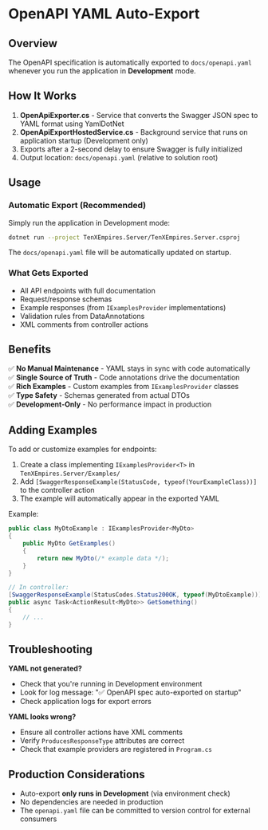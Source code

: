 # OpenAPI YAML Auto-Export

## Overview

The OpenAPI specification is automatically exported to `docs/openapi.yaml` whenever you run the application in **Development** mode.

## How It Works

1. **OpenApiExporter.cs** - Service that converts the Swagger JSON spec to YAML format using YamlDotNet
2. **OpenApiExportHostedService.cs** - Background service that runs on application startup (Development only)
3. Exports after a 2-second delay to ensure Swagger is fully initialized
4. Output location: `docs/openapi.yaml` (relative to solution root)

## Usage

### Automatic Export (Recommended)

Simply run the application in Development mode:

```bash
dotnet run --project TenXEmpires.Server/TenXEmpires.Server.csproj
```

The `docs/openapi.yaml` file will be automatically updated on startup.

### What Gets Exported

- All API endpoints with full documentation
- Request/response schemas
- Example responses (from `IExamplesProvider` implementations)
- Validation rules from DataAnnotations
- XML comments from controller actions

## Benefits

✅ **No Manual Maintenance** - YAML stays in sync with code automatically  
✅ **Single Source of Truth** - Code annotations drive the documentation  
✅ **Rich Examples** - Custom examples from `IExamplesProvider` classes  
✅ **Type Safety** - Schemas generated from actual DTOs  
✅ **Development-Only** - No performance impact in production  

## Adding Examples

To add or customize examples for endpoints:

1. Create a class implementing `IExamplesProvider<T>` in `TenXEmpires.Server/Examples/`
2. Add `[SwaggerResponseExample(StatusCode, typeof(YourExampleClass))]` to the controller action
3. The example will automatically appear in the exported YAML

Example:

```csharp
public class MyDtoExample : IExamplesProvider<MyDto>
{
    public MyDto GetExamples()
    {
        return new MyDto(/* example data */);
    }
}

// In controller:
[SwaggerResponseExample(StatusCodes.Status200OK, typeof(MyDtoExample))]
public async Task<ActionResult<MyDto>> GetSomething()
{
    // ...
}
```

## Troubleshooting

**YAML not generated?**
- Check that you're running in Development environment
- Look for log message: "✅ OpenAPI spec auto-exported on startup"
- Check application logs for export errors

**YAML looks wrong?**
- Ensure all controller actions have XML comments
- Verify `ProducesResponseType` attributes are correct
- Check that example providers are registered in `Program.cs`

## Production Considerations

- Auto-export **only runs in Development** (via environment check)
- No dependencies are needed in production
- The `openapi.yaml` file can be committed to version control for external consumers

